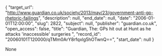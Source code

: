 {
  "target_url": "http://www.guardian.co.uk/society/2013/may/23/government-anti-gp-rhetoric-failings", 
  "description": null, 
  "end_date": null, 
  "date": "2006-01-01T12:00:00", 
  "slug": 2822, 
  "subject": null, 
  "publisher": "guardian.co.uk", 
  "open_access": false, 
  "title": "Guardian, The: GPs hit out at Hunt as he attacks 'inaccessible' surgeries ", 
  "record_id": "20060101T120000/qTMm0ArY8rfqxlg5hOTwnQ==", 
  "start_date": null
}

None